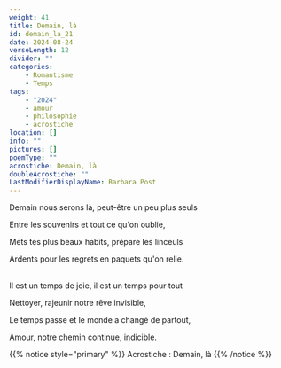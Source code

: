 ```yaml
---
weight: 41
title: Demain, là
id: demain_la_21
date: 2024-08-24
verseLength: 12
divider: ""
categories:
    - Romantisme
    - Temps
tags:
    - "2024"
    - amour
    - philosophie
    - acrostiche
location: []
info: ""
pictures: []
poemType: ""
acrostiche: Demain, là
doubleAcrostiche: ""
LastModifierDisplayName: Barbara Post
---
```

Demain nous serons là, peut-être un peu plus seuls

Entre les souvenirs et tout ce qu'on oublie,

Mets tes plus beaux habits, prépare les linceuls

Ardents pour les regrets en paquets qu'on relie.

 \
Il est un temps de joie, il est un temps pour tout

Nettoyer, rajeunir notre rêve invisible,

Le temps passe et le monde a changé de partout,

Amour, notre chemin continue, indicible.

<!-- FM:Snippet:Start data:{"id":"_simpleNotice","fields":[{"name":"content","value":"Acrostiche : Demain, là"}]} -->
{{% notice style="primary" %}}
Acrostiche : Demain, là
{{% /notice %}}
<!-- FM:Snippet:End -->